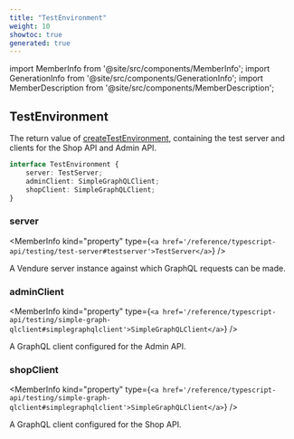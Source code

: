 ```yaml
---
title: "TestEnvironment"
weight: 10
showtoc: true
generated: true
---
```

<!-- This file was generated from the Vendure source. Do not modify. Instead, re-run the "docs:build" script -->
import MemberInfo from '@site/src/components/MemberInfo';
import GenerationInfo from '@site/src/components/GenerationInfo';
import MemberDescription from '@site/src/components/MemberDescription';


## TestEnvironment

<GenerationInfo sourceFile="packages/testing/src/create-test-environment.ts" sourceLine="13" packageName="@vendure/testing" />

The return value of <a href='/reference/typescript-api/testing/create-test-environment#createtestenvironment'>createTestEnvironment</a>, containing the test server
and clients for the Shop API and Admin API.

```ts title="Signature"
interface TestEnvironment {
    server: TestServer;
    adminClient: SimpleGraphQLClient;
    shopClient: SimpleGraphQLClient;
}
```

<div className="members-wrapper">

### server

<MemberInfo kind="property" type={`<a href='/reference/typescript-api/testing/test-server#testserver'>TestServer</a>`}   />

A Vendure server instance against which GraphQL requests can be made.
### adminClient

<MemberInfo kind="property" type={`<a href='/reference/typescript-api/testing/simple-graph-qlclient#simplegraphqlclient'>SimpleGraphQLClient</a>`}   />

A GraphQL client configured for the Admin API.
### shopClient

<MemberInfo kind="property" type={`<a href='/reference/typescript-api/testing/simple-graph-qlclient#simplegraphqlclient'>SimpleGraphQLClient</a>`}   />

A GraphQL client configured for the Shop API.


</div>
